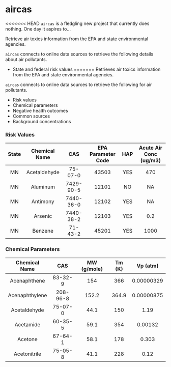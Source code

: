 # aircas

<<<<<<< HEAD
`aircas` is a fledgling new project that currently does nothing. One day it aspires to...

Retrieve air toxics information from the EPA and state environmental agencies.   

`aircas` connects to online data sources to retrieve the following details about air pollutants.
- State and federal risk values
=======
Retrieves air toxics information from the EPA and state environmental agencies.   

`aircas` connects to online data sources to retrieve the following for air pollutants.
- Risk values
- Chemical parameters
- Negative health outcomes
- Common sources
- Background concentrations



  
### Risk Values
|  State  |  Chemical Name  |    CAS    |  EPA Parameter Code  |  HAP  |  Acute Air Conc (ug/m3)  |
|:-------:|:---------------:|:---------:|:--------------------:|:-----:|:------------------------:|
|   MN    |  Acetaldehyde   |  75-07-0  |        43503         |  YES  |           470            |
|   MN    |    Aluminum     | 7429-90-5 |        12101         |  NO   |            NA            |
|   MN    |    Antimony     | 7440-36-0 |        12102         |  YES  |            NA            |
|   MN    |     Arsenic     | 7440-38-2 |        12103         |  YES  |           0.2            |
|   MN    |     Benzene     |  71-43-2  |        45201         |  YES  |           1000           |


### Chemical Parameters
|   Chemical Name    |  CAS   |  MW (g/mole)  |  Tm (K)  |  Vp (atm)  |
|:--------------:|:--------:|:-------------:|:--------:|:----------:|
|  Acenaphthene  | 83-32-9  |      154      |   366    | 0.00000329 |
| Acenaphthylene | 208-96-8 |     152.2     |  364.9   | 0.00000875 |
|  Acetaldehyde  | 75-07-0  |     44.1      |   150    |    1.19    |
|   Acetamide    | 60-35-5  |     59.1      |   354    |  0.00132   |
|    Acetone     | 67-64-1  |     58.1      |   178    |   0.303    |
|  Acetonitrile  | 75-05-8  |     41.1      |   228    |    0.12    |  
